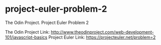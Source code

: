 # project-euler-problem-2
The Odin Project. Project Euler Problem 2

The Odin Project Link: http://www.theodinproject.com/web-development-101/javascript-basics
Project Euler Link: https://projecteuler.net/problem=2
